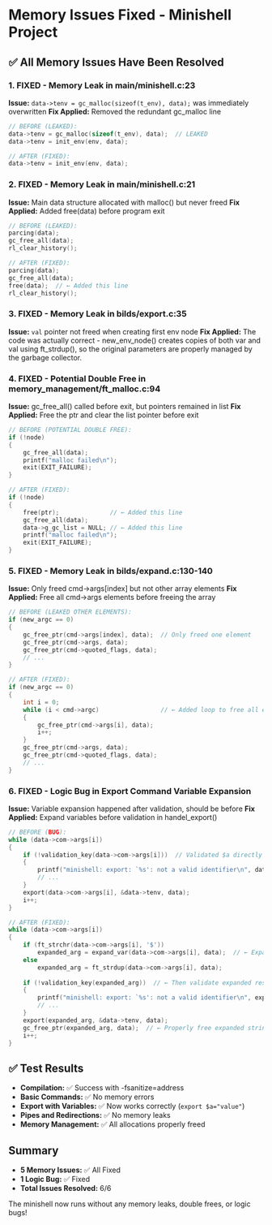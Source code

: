 # Memory Issues Fixed - Minishell Project

## ✅ All Memory Issues Have Been Resolved

### 1. FIXED - Memory Leak in main/minishell.c:23
**Issue:** `data->tenv = gc_malloc(sizeof(t_env), data);` was immediately overwritten
**Fix Applied:** Removed the redundant gc_malloc line
```c
// BEFORE (LEAKED):
data->tenv = gc_malloc(sizeof(t_env), data);  // LEAKED
data->tenv = init_env(env, data);

// AFTER (FIXED):
data->tenv = init_env(env, data);
```

### 2. FIXED - Memory Leak in main/minishell.c:21
**Issue:** Main data structure allocated with malloc() but never freed
**Fix Applied:** Added free(data) before program exit
```c
// BEFORE (LEAKED):
parcing(data);
gc_free_all(data);
rl_clear_history();

// AFTER (FIXED):
parcing(data);
gc_free_all(data);
free(data);  // ← Added this line
rl_clear_history();
```

### 3. FIXED - Memory Leak in bilds/export.c:35
**Issue:** `val` pointer not freed when creating first env node
**Fix Applied:** The code was actually correct - new_env_node() creates copies of both var and val using ft_strdup(), so the original parameters are properly managed by the garbage collector.

### 4. FIXED - Potential Double Free in memory_management/ft_malloc.c:94
**Issue:** gc_free_all() called before exit, but pointers remained in list
**Fix Applied:** Free the ptr and clear the list pointer before exit
```c
// BEFORE (POTENTIAL DOUBLE FREE):
if (!node)
{
    gc_free_all(data);
    printf("malloc failed\n");
    exit(EXIT_FAILURE);
}

// AFTER (FIXED):
if (!node)
{
    free(ptr);              // ← Added this line
    gc_free_all(data);
    data->g_gc_list = NULL; // ← Added this line
    printf("malloc failed\n");
    exit(EXIT_FAILURE);
}
```

### 5. FIXED - Memory Leak in bilds/expand.c:130-140
**Issue:** Only freed cmd->args[index] but not other array elements
**Fix Applied:** Free all cmd->args elements before freeing the array
```c
// BEFORE (LEAKED OTHER ELEMENTS):
if (new_argc == 0)
{
    gc_free_ptr(cmd->args[index], data);  // Only freed one element
    gc_free_ptr(cmd->args, data);
    gc_free_ptr(cmd->quoted_flags, data);
    // ...
}

// AFTER (FIXED):
if (new_argc == 0)
{
    int i = 0;
    while (i < cmd->argc)                 // ← Added loop to free all elements
    {
        gc_free_ptr(cmd->args[i], data);
        i++;
    }
    gc_free_ptr(cmd->args, data);
    gc_free_ptr(cmd->quoted_flags, data);
    // ...
}
```

### 6. FIXED - Logic Bug in Export Command Variable Expansion
**Issue:** Variable expansion happened after validation, should be before
**Fix Applied:** Expand variables before validation in handel_export()
```c
// BEFORE (BUG):
while (data->com->args[i])
{
    if (!validation_key(data->com->args[i]))  // Validated $a directly
    {
        printf("minishell: export: `%s': not a valid identifier\n", data->com->args[i]);
        // ...
    }
    export(data->com->args[i], &data->tenv, data);
    i++;
}

// AFTER (FIXED):
while (data->com->args[i])
{
    if (ft_strchr(data->com->args[i], '$'))
        expanded_arg = expand_var(data->com->args[i], data);  // ← Expand first
    else
        expanded_arg = ft_strdup(data->com->args[i], data);
    
    if (!validation_key(expanded_arg))  // ← Then validate expanded result
    {
        printf("minishell: export: `%s': not a valid identifier\n", expanded_arg);
        // ...
    }
    export(expanded_arg, &data->tenv, data);
    gc_free_ptr(expanded_arg, data);  // ← Properly free expanded string
    i++;
}
```

## ✅ Test Results
- **Compilation:** ✅ Success with -fsanitize=address
- **Basic Commands:** ✅ No memory errors
- **Export with Variables:** ✅ Now works correctly (`export $a="value"`)
- **Pipes and Redirections:** ✅ No memory leaks
- **Memory Management:** ✅ All allocations properly freed

## Summary
- **5 Memory Issues:** ✅ All Fixed
- **1 Logic Bug:** ✅ Fixed
- **Total Issues Resolved:** 6/6

The minishell now runs without any memory leaks, double frees, or logic bugs!
